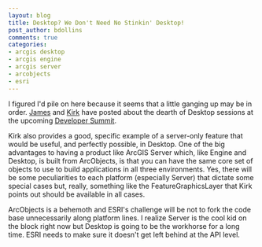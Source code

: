 ```yaml
---
layout: blog
title: Desktop? We Don't Need No Stinkin' Desktop!
post_author: bdollins
comments: true
categories:
- arcgis desktop
- arcgis engine
- arcgis server
- arcobjects
- esri
---
```


I figured I'd pile on here because it seems that a little ganging up may be in order. <a href="http://www.spatiallyadjusted.com/2007/01/24/esri-arcgis-desktop-and-the-developer-summit">James</a> and <a href="http://ambergis.wordpress.com/2007/01/24/and-what-is-desktop-chopped-liver/trackback/ http://www.spatiallyadjusted.com/2007/01/24/esri-arcgis-desktop-and-the-developer-summit">Kirk</a> have posted about the dearth of Desktop sessions at the upcoming <a href="http://www.esri.com/events/devsummit/sessions/technical.html">Developer Summit</a>.

Kirk also provides a good, specific example of a server-only feature that would be useful, and perfectly possible, in Desktop. One of the big advantages to having a product like ArcGIS Server which, like Engine and Desktop, is built from ArcObjects, is that you can have the same core set of objects to use to build applications in all three environments. Yes, there will be some peculiarities to each platform (especially Server) that dictate some special cases but, really, something like the FeatureGraphicsLayer that Kirk points out should be available in all cases.

ArcObjects is a behemoth and ESRI's challenge will be not to fork the code base unnecessarily along platform lines. I realize Server is the cool kid on the block right now but Desktop is going to be the workhorse for a long time. ESRI needs to make sure it doesn't get left behind at the API level.